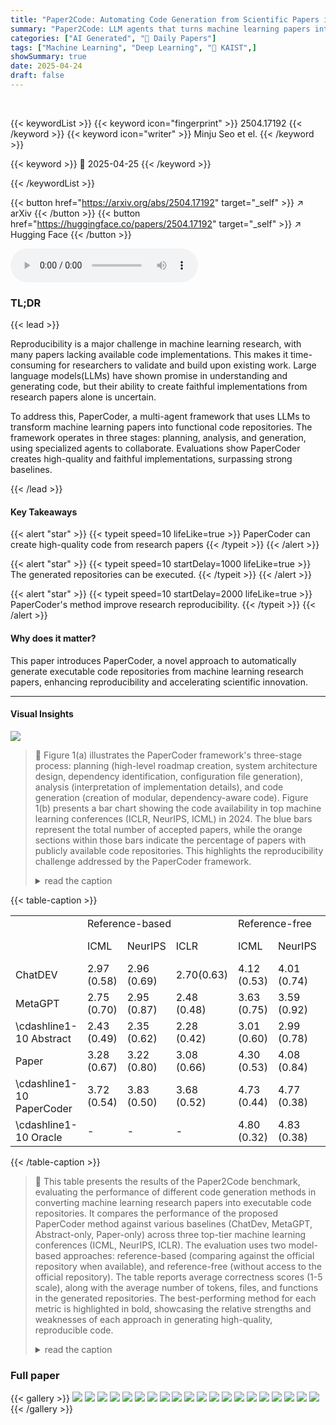 ```yaml
---
title: "Paper2Code: Automating Code Generation from Scientific Papers in Machine Learning"
summary: "Paper2Code: LLM agents that turns machine learning papers into code, automating implementation and boosting reproducibility!"
categories: ["AI Generated", "🤗 Daily Papers"]
tags: ["Machine Learning", "Deep Learning", "🏢 KAIST",]
showSummary: true
date: 2025-04-24
draft: false
---
```


<br>

{{< keywordList >}}
{{< keyword icon="fingerprint" >}} 2504.17192 {{< /keyword >}}
{{< keyword icon="writer" >}} Minju Seo et el. {{< /keyword >}}
 
{{< keyword >}} 🤗 2025-04-25 {{< /keyword >}}
 
{{< /keywordList >}}

{{< button href="https://arxiv.org/abs/2504.17192" target="_self" >}}
↗ arXiv
{{< /button >}}
{{< button href="https://huggingface.co/papers/2504.17192" target="_self" >}}
↗ Hugging Face
{{< /button >}}



<audio controls>
    <source src="https://ai-paper-reviewer.com/2504.17192/podcast.wav" type="audio/wav">
    Your browser does not support the audio element.
</audio>


### TL;DR


{{< lead >}}

Reproducibility is a major challenge in machine learning research, with many papers lacking available code implementations. This makes it time-consuming for researchers to validate and build upon existing work. Large language models(LLMs) have shown promise in understanding and generating code, but their ability to create faithful implementations from research papers alone is uncertain.



To address this, PaperCoder, a multi-agent framework that uses LLMs to transform machine learning papers into functional code repositories. The framework operates in three stages: planning, analysis, and generation, using specialized agents to collaborate. Evaluations show PaperCoder creates high-quality and faithful implementations, surpassing strong baselines.

{{< /lead >}}


#### Key Takeaways

{{< alert "star" >}}
{{< typeit speed=10 lifeLike=true >}} PaperCoder can create high-quality code from research papers {{< /typeit >}}
{{< /alert >}}

{{< alert "star" >}}
{{< typeit speed=10 startDelay=1000 lifeLike=true >}} The generated repositories can be executed. {{< /typeit >}}
{{< /alert >}}

{{< alert "star" >}}
{{< typeit speed=10 startDelay=2000 lifeLike=true >}} PaperCoder's method improve research reproducibility. {{< /typeit >}}
{{< /alert >}}

#### Why does it matter?
This paper introduces PaperCoder, a novel approach to automatically generate executable code repositories from machine learning research papers, enhancing reproducibility and accelerating scientific innovation.

------
#### Visual Insights



![](https://arxiv.org/html/2504.17192/x3.png)

> 🔼 Figure 1(a) illustrates the PaperCoder framework's three-stage process: planning (high-level roadmap creation, system architecture design, dependency identification, configuration file generation), analysis (interpretation of implementation details), and code generation (creation of modular, dependency-aware code).  Figure 1(b) presents a bar chart showing the code availability in top machine learning conferences (ICLR, NeurIPS, ICML) in 2024. The blue bars represent the total number of accepted papers, while the orange sections within those bars indicate the percentage of papers with publicly available code repositories. This highlights the reproducibility challenge addressed by the PaperCoder framework.
> <details>
> <summary>read the caption</summary>
> Figure 1: (a) PaperCoder overview. The proposed PaperCoder aims to transform given scientific papers (in machine learning domains) into code repositories, which consists of three sequential steps: planning, analyzing, and coding. (b) Code availability. The availability of the code repositories, where blue bars indicate the total number of accepted papers and orange regions represent the subset of papers with officially released code.
> </details>





{{< table-caption >}}
<table class="ltx_tabular ltx_align_middle" id="S4.SS3.SSS2.tab1.3.1">
<tr class="ltx_tr" id="S4.SS3.SSS2.tab1.3.1.1">
<td class="ltx_td ltx_border_tt" id="S4.SS3.SSS2.tab1.3.1.1.1"></td>
<td class="ltx_td ltx_align_center ltx_border_tt" colspan="3" id="S4.SS3.SSS2.tab1.3.1.1.2">Reference-based</td>
<td class="ltx_td ltx_align_center ltx_border_tt" colspan="3" id="S4.SS3.SSS2.tab1.3.1.1.3">Reference-free</td>
<td class="ltx_td ltx_align_center ltx_border_tt" colspan="3" id="S4.SS3.SSS2.tab1.3.1.1.4">Statistics</td>
</tr>
<tr class="ltx_tr" id="S4.SS3.SSS2.tab1.3.1.2">
<td class="ltx_td" id="S4.SS3.SSS2.tab1.3.1.2.1"></td>
<td class="ltx_td ltx_align_center ltx_border_t" id="S4.SS3.SSS2.tab1.3.1.2.2">ICML</td>
<td class="ltx_td ltx_align_center ltx_border_t" id="S4.SS3.SSS2.tab1.3.1.2.3">NeurIPS</td>
<td class="ltx_td ltx_align_center ltx_border_t" id="S4.SS3.SSS2.tab1.3.1.2.4">ICLR</td>
<td class="ltx_td ltx_align_center ltx_border_t" id="S4.SS3.SSS2.tab1.3.1.2.5">ICML</td>
<td class="ltx_td ltx_align_center ltx_border_t" id="S4.SS3.SSS2.tab1.3.1.2.6">NeurIPS</td>
<td class="ltx_td ltx_align_center ltx_border_t" id="S4.SS3.SSS2.tab1.3.1.2.7">ICLR</td>
<td class="ltx_td ltx_align_center ltx_border_t" id="S4.SS3.SSS2.tab1.3.1.2.8"># of Tokens</td>
<td class="ltx_td ltx_align_center ltx_border_t" id="S4.SS3.SSS2.tab1.3.1.2.9"># of Files</td>
<td class="ltx_td ltx_align_center ltx_border_t" id="S4.SS3.SSS2.tab1.3.1.2.10"># of Funcs</td>
</tr>
<tr class="ltx_tr" id="S4.SS3.SSS2.tab1.3.1.3">
<td class="ltx_td ltx_align_left ltx_border_tt" id="S4.SS3.SSS2.tab1.3.1.3.1">ChatDEV</td>
<td class="ltx_td ltx_align_center ltx_border_tt" id="S4.SS3.SSS2.tab1.3.1.3.2">2.97 (0.58)</td>
<td class="ltx_td ltx_align_center ltx_border_tt" id="S4.SS3.SSS2.tab1.3.1.3.3">2.96 (0.69)</td>
<td class="ltx_td ltx_align_center ltx_border_tt" id="S4.SS3.SSS2.tab1.3.1.3.4">2.70(0.63)</td>
<td class="ltx_td ltx_align_center ltx_border_tt" id="S4.SS3.SSS2.tab1.3.1.3.5">4.12 (0.53)</td>
<td class="ltx_td ltx_align_center ltx_border_tt" id="S4.SS3.SSS2.tab1.3.1.3.6">4.01 (0.74)</td>
<td class="ltx_td ltx_align_center ltx_border_tt" id="S4.SS3.SSS2.tab1.3.1.3.7">4.00 (0.65)</td>
<td class="ltx_td ltx_align_center ltx_border_tt" id="S4.SS3.SSS2.tab1.3.1.3.8">6150.54</td>
<td class="ltx_td ltx_align_center ltx_border_tt" id="S4.SS3.SSS2.tab1.3.1.3.9">6.99</td>
<td class="ltx_td ltx_align_center ltx_border_tt" id="S4.SS3.SSS2.tab1.3.1.3.10">23.82</td>
</tr>
<tr class="ltx_tr" id="S4.SS3.SSS2.tab1.3.1.4">
<td class="ltx_td ltx_align_left" id="S4.SS3.SSS2.tab1.3.1.4.1">MetaGPT</td>
<td class="ltx_td ltx_align_center" id="S4.SS3.SSS2.tab1.3.1.4.2">2.75 (0.70)</td>
<td class="ltx_td ltx_align_center" id="S4.SS3.SSS2.tab1.3.1.4.3">2.95 (0.87)</td>
<td class="ltx_td ltx_align_center" id="S4.SS3.SSS2.tab1.3.1.4.4">2.48 (0.48)</td>
<td class="ltx_td ltx_align_center" id="S4.SS3.SSS2.tab1.3.1.4.5">3.63 (0.75)</td>
<td class="ltx_td ltx_align_center" id="S4.SS3.SSS2.tab1.3.1.4.6">3.59 (0.92)</td>
<td class="ltx_td ltx_align_center" id="S4.SS3.SSS2.tab1.3.1.4.7">3.52 (0.60)</td>
<td class="ltx_td ltx_align_center" id="S4.SS3.SSS2.tab1.3.1.4.8">5405.21</td>
<td class="ltx_td ltx_align_center" id="S4.SS3.SSS2.tab1.3.1.4.9">3.24</td>
<td class="ltx_td ltx_align_center" id="S4.SS3.SSS2.tab1.3.1.4.10">18.08</td>
</tr>
<tr class="ltx_tr" id="S4.SS3.SSS2.tab1.3.1.5">
<td class="ltx_td ltx_align_left" id="S4.SS3.SSS2.tab1.3.1.5.1">
<span class="ltx_ERROR undefined" id="S4.SS3.SSS2.tab1.3.1.5.1.1">\cdashline</span>1-10
Abstract</td>
<td class="ltx_td ltx_align_center" id="S4.SS3.SSS2.tab1.3.1.5.2">2.43 (0.49)</td>
<td class="ltx_td ltx_align_center" id="S4.SS3.SSS2.tab1.3.1.5.3">2.35 (0.62)</td>
<td class="ltx_td ltx_align_center" id="S4.SS3.SSS2.tab1.3.1.5.4">2.28 (0.42)</td>
<td class="ltx_td ltx_align_center" id="S4.SS3.SSS2.tab1.3.1.5.5">3.01 (0.60)</td>
<td class="ltx_td ltx_align_center" id="S4.SS3.SSS2.tab1.3.1.5.6">2.99 (0.78)</td>
<td class="ltx_td ltx_align_center" id="S4.SS3.SSS2.tab1.3.1.5.7">3.03 (0.64)</td>
<td class="ltx_td ltx_align_center" id="S4.SS3.SSS2.tab1.3.1.5.8">3376.99</td>
<td class="ltx_td ltx_align_center" id="S4.SS3.SSS2.tab1.3.1.5.9">1.28</td>
<td class="ltx_td ltx_align_center" id="S4.SS3.SSS2.tab1.3.1.5.10">12.62</td>
</tr>
<tr class="ltx_tr" id="S4.SS3.SSS2.tab1.3.1.6">
<td class="ltx_td ltx_align_left" id="S4.SS3.SSS2.tab1.3.1.6.1">Paper</td>
<td class="ltx_td ltx_align_center" id="S4.SS3.SSS2.tab1.3.1.6.2">3.28 (0.67)</td>
<td class="ltx_td ltx_align_center" id="S4.SS3.SSS2.tab1.3.1.6.3">3.22 (0.80)</td>
<td class="ltx_td ltx_align_center" id="S4.SS3.SSS2.tab1.3.1.6.4">3.08 (0.66)</td>
<td class="ltx_td ltx_align_center" id="S4.SS3.SSS2.tab1.3.1.6.5">4.30 (0.53)</td>
<td class="ltx_td ltx_align_center" id="S4.SS3.SSS2.tab1.3.1.6.6">4.08 (0.84)</td>
<td class="ltx_td ltx_align_center" id="S4.SS3.SSS2.tab1.3.1.6.7">4.15 (0.63)</td>
<td class="ltx_td ltx_align_center" id="S4.SS3.SSS2.tab1.3.1.6.8">3846.33</td>
<td class="ltx_td ltx_align_center" id="S4.SS3.SSS2.tab1.3.1.6.9">1.79</td>
<td class="ltx_td ltx_align_center" id="S4.SS3.SSS2.tab1.3.1.6.10">14.84</td>
</tr>
<tr class="ltx_tr" id="S4.SS3.SSS2.tab1.3.1.7">
<td class="ltx_td ltx_align_left" id="S4.SS3.SSS2.tab1.3.1.7.1">
<span class="ltx_ERROR undefined" id="S4.SS3.SSS2.tab1.3.1.7.1.1">\cdashline</span>1-10
PaperCoder</td>
<td class="ltx_td ltx_align_center" id="S4.SS3.SSS2.tab1.3.1.7.2">
<span class="ltx_text ltx_font_bold" id="S4.SS3.SSS2.tab1.3.1.7.2.1">3.72</span> (0.54)</td>
<td class="ltx_td ltx_align_center" id="S4.SS3.SSS2.tab1.3.1.7.3">
<span class="ltx_text ltx_font_bold" id="S4.SS3.SSS2.tab1.3.1.7.3.1">3.83</span> (0.50)</td>
<td class="ltx_td ltx_align_center" id="S4.SS3.SSS2.tab1.3.1.7.4">
<span class="ltx_text ltx_font_bold" id="S4.SS3.SSS2.tab1.3.1.7.4.1">3.68</span> (0.52)</td>
<td class="ltx_td ltx_align_center" id="S4.SS3.SSS2.tab1.3.1.7.5">
<span class="ltx_text ltx_font_bold" id="S4.SS3.SSS2.tab1.3.1.7.5.1">4.73</span> (0.44)</td>
<td class="ltx_td ltx_align_center" id="S4.SS3.SSS2.tab1.3.1.7.6">
<span class="ltx_text ltx_font_bold" id="S4.SS3.SSS2.tab1.3.1.7.6.1">4.77</span> (0.38)</td>
<td class="ltx_td ltx_align_center" id="S4.SS3.SSS2.tab1.3.1.7.7">
<span class="ltx_text ltx_font_bold" id="S4.SS3.SSS2.tab1.3.1.7.7.1">4.73</span> (0.32)</td>
<td class="ltx_td ltx_align_center" id="S4.SS3.SSS2.tab1.3.1.7.8">14343.38</td>
<td class="ltx_td ltx_align_center" id="S4.SS3.SSS2.tab1.3.1.7.9">6.97</td>
<td class="ltx_td ltx_align_center" id="S4.SS3.SSS2.tab1.3.1.7.10">35.22</td>
</tr>
<tr class="ltx_tr" id="S4.SS3.SSS2.tab1.3.1.8">
<td class="ltx_td ltx_align_left ltx_border_bb" id="S4.SS3.SSS2.tab1.3.1.8.1">
<span class="ltx_ERROR undefined" id="S4.SS3.SSS2.tab1.3.1.8.1.1">\cdashline</span>1-10
Oracle</td>
<td class="ltx_td ltx_align_center ltx_border_bb" id="S4.SS3.SSS2.tab1.3.1.8.2">-</td>
<td class="ltx_td ltx_align_center ltx_border_bb" id="S4.SS3.SSS2.tab1.3.1.8.3">-</td>
<td class="ltx_td ltx_align_center ltx_border_bb" id="S4.SS3.SSS2.tab1.3.1.8.4">-</td>
<td class="ltx_td ltx_align_center ltx_border_bb" id="S4.SS3.SSS2.tab1.3.1.8.5">4.80 (0.32)</td>
<td class="ltx_td ltx_align_center ltx_border_bb" id="S4.SS3.SSS2.tab1.3.1.8.6">4.83 (0.38)</td>
<td class="ltx_td ltx_align_center ltx_border_bb" id="S4.SS3.SSS2.tab1.3.1.8.7">4.84 (0.26)</td>
<td class="ltx_td ltx_align_center ltx_border_bb" id="S4.SS3.SSS2.tab1.3.1.8.8">32149.04</td>
<td class="ltx_td ltx_align_center ltx_border_bb" id="S4.SS3.SSS2.tab1.3.1.8.9">28.00</td>
<td class="ltx_td ltx_align_center ltx_border_bb" id="S4.SS3.SSS2.tab1.3.1.8.10">122.03</td>
</tr>
</table>{{< /table-caption >}}

> 🔼 This table presents the results of the Paper2Code benchmark, evaluating the performance of different code generation methods in converting machine learning research papers into executable code repositories.  It compares the performance of the proposed PaperCoder method against various baselines (ChatDev, MetaGPT, Abstract-only, Paper-only) across three top-tier machine learning conferences (ICML, NeurIPS, ICLR).  The evaluation uses two model-based approaches: reference-based (comparing against the official repository when available), and reference-free (without access to the official repository). The table reports average correctness scores (1-5 scale), along with the average number of tokens, files, and functions in the generated repositories.  The best-performing method for each metric is highlighted in bold, showcasing the relative strengths and weaknesses of each approach in generating high-quality, reproducible code.
> <details>
> <summary>read the caption</summary>
> Table 1: Results on our experimental Paper2Code benchmark. We report average model-based evaluation scores for each conference. Oracle denotes the official repository released by the paper’s authors. Reference-based evaluation assesses correctness (on a 1–5 scale) by comparing the generated repository against both the paper and the official implementation, while reference-free evaluation relies solely on the paper. We report statistics on the average number of tokens, files, and functions per repository. The best scores are highlighted in bold.
> </details>





### Full paper

{{< gallery >}}
<img src="https://ai-paper-reviewer.com/2504.17192/1.png" class="grid-w50 md:grid-w33 xl:grid-w25" />
<img src="https://ai-paper-reviewer.com/2504.17192/2.png" class="grid-w50 md:grid-w33 xl:grid-w25" />
<img src="https://ai-paper-reviewer.com/2504.17192/3.png" class="grid-w50 md:grid-w33 xl:grid-w25" />
<img src="https://ai-paper-reviewer.com/2504.17192/4.png" class="grid-w50 md:grid-w33 xl:grid-w25" />
<img src="https://ai-paper-reviewer.com/2504.17192/5.png" class="grid-w50 md:grid-w33 xl:grid-w25" />
<img src="https://ai-paper-reviewer.com/2504.17192/6.png" class="grid-w50 md:grid-w33 xl:grid-w25" />
<img src="https://ai-paper-reviewer.com/2504.17192/7.png" class="grid-w50 md:grid-w33 xl:grid-w25" />
<img src="https://ai-paper-reviewer.com/2504.17192/8.png" class="grid-w50 md:grid-w33 xl:grid-w25" />
<img src="https://ai-paper-reviewer.com/2504.17192/9.png" class="grid-w50 md:grid-w33 xl:grid-w25" />
<img src="https://ai-paper-reviewer.com/2504.17192/10.png" class="grid-w50 md:grid-w33 xl:grid-w25" />
<img src="https://ai-paper-reviewer.com/2504.17192/11.png" class="grid-w50 md:grid-w33 xl:grid-w25" />
<img src="https://ai-paper-reviewer.com/2504.17192/12.png" class="grid-w50 md:grid-w33 xl:grid-w25" />
<img src="https://ai-paper-reviewer.com/2504.17192/13.png" class="grid-w50 md:grid-w33 xl:grid-w25" />
<img src="https://ai-paper-reviewer.com/2504.17192/14.png" class="grid-w50 md:grid-w33 xl:grid-w25" />
<img src="https://ai-paper-reviewer.com/2504.17192/15.png" class="grid-w50 md:grid-w33 xl:grid-w25" />
<img src="https://ai-paper-reviewer.com/2504.17192/16.png" class="grid-w50 md:grid-w33 xl:grid-w25" />
<img src="https://ai-paper-reviewer.com/2504.17192/17.png" class="grid-w50 md:grid-w33 xl:grid-w25" />
<img src="https://ai-paper-reviewer.com/2504.17192/18.png" class="grid-w50 md:grid-w33 xl:grid-w25" />
<img src="https://ai-paper-reviewer.com/2504.17192/19.png" class="grid-w50 md:grid-w33 xl:grid-w25" />
<img src="https://ai-paper-reviewer.com/2504.17192/20.png" class="grid-w50 md:grid-w33 xl:grid-w25" />
{{< /gallery >}}
